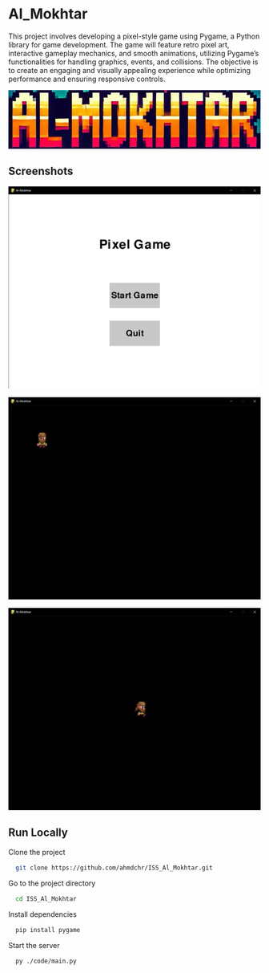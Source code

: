 
# Al_Mokhtar
This project involves developing a pixel-style game using Pygame, a Python library for game development. The game will feature retro pixel art, interactive gameplay mechanics, and smooth animations, utilizing Pygame’s functionalities for handling graphics, events, and collisions. The objective is to create an engaging and visually appealing experience while optimizing performance and ensuring responsive controls.



![Logo](logo.jpg)


## Screenshots

![App Screenshot](screenshots/Al-Mokhtar_Main_Menu.png)

![App Screenshot](screenshots/Al-Mokhtar_Game_play.png)

![App Screenshot](screenshots/Al-Mokhtar_Animation_Movement.png)
## Run Locally

Clone the project

```bash
  git clone https://github.com/ahmdchr/ISS_Al_Mokhtar.git
```

Go to the project directory

```bash
  cd ISS_Al_Mokhtar
```

Install dependencies

```bash
  pip install pygame
```

Start the server

```bash
  py ./code/main.py
```

